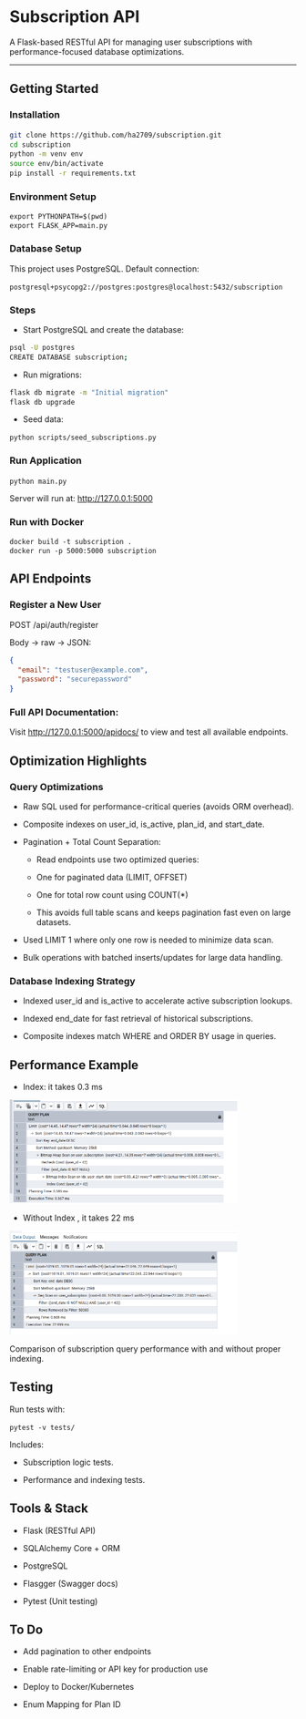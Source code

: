 # Subscription API

A Flask-based RESTful API for managing user subscriptions with performance-focused database optimizations.

---

##  Getting Started

###  Installation

```bash
git clone https://github.com/ha2709/subscription.git
cd subscription
python -m venv env
source env/bin/activate
pip install -r requirements.txt
```

###  Environment Setup

```
export PYTHONPATH=$(pwd)
export FLASK_APP=main.py
```

### Database Setup
 
This project uses PostgreSQL. Default connection:
 
`postgresql+psycopg2://postgres:postgres@localhost:5432/subscription`

### Steps

- Start PostgreSQL and create the database:

```bash
psql -U postgres
CREATE DATABASE subscription;
```

- Run migrations:
 
```bash
flask db migrate -m "Initial migration"
flask db upgrade
```

- Seed data:
 
`python scripts/seed_subscriptions.py`

### Run Application

`python main.py`

Server will run at: http://127.0.0.1:5000

### Run with Docker

```
docker build -t subscription .
docker run -p 5000:5000 subscription
```

## API Endpoints

### Register a New User

POST /api/auth/register

Body → raw → JSON:

```json
{
  "email": "testuser@example.com",
  "password": "securepassword"
}
```

### Full API Documentation:

Visit http://127.0.0.1:5000/apidocs/ to view and test all available endpoints.
 
## Optimization Highlights

### Query Optimizations

- Raw SQL used for performance-critical queries (avoids ORM overhead).

- Composite indexes on user_id, is_active, plan_id, and start_date.

- Pagination + Total Count Separation:

   - Read endpoints use two optimized queries:

   - One for paginated data (LIMIT, OFFSET)

   - One for total row count using COUNT(*)

   - This avoids full table scans and keeps pagination fast even on large datasets.

- Used LIMIT 1 where only one row is needed to minimize data scan.

- Bulk operations with batched inserts/updates for large data handling.

### Database Indexing Strategy

- Indexed user_id and is_active to accelerate active subscription lookups.

- Indexed end_date for fast retrieval of historical subscriptions.

- Composite indexes match WHERE and ORDER BY usage in queries.
 

## Performance Example

- Index: it takes 0.3 ms 

<img src="images/index.png" width="400"/> 

- Without Index , it takes 22 ms 

<img src="images/without-index.png" width="400"/>

Comparison of subscription query performance with and without proper indexing.

## Testing

Run tests with:

`pytest -v tests/`

Includes:

- Subscription logic tests.

- Performance and indexing tests.

## Tools & Stack

- Flask (RESTful API)

- SQLAlchemy Core + ORM

- PostgreSQL

- Flasgger (Swagger docs)

- Pytest (Unit testing)

## To Do

- Add pagination to other endpoints

- Enable rate-limiting or API key for production use

- Deploy to Docker/Kubernetes

- Enum Mapping for Plan ID

